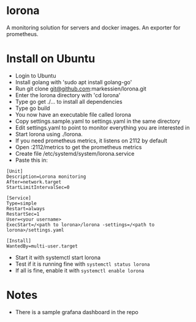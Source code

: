 # lorona
A monitoring solution for servers and docker images. An exporter for prometheus.

# Install on Ubuntu
- Login to Ubuntu
- Install golang with 'sudo apt install golang-go'
- Run git clone git@github.com:markessien/lorona.git
- Enter the lorona directory with 'cd lorona'
- Type go get ./... to install all dependencies
- Type go build
- You now have an executable file called lorona
- Copy settings.sample.yaml to settings.yaml in the same directory
- Edit settings.yaml to point to monitor everything you are interested in
- Start lorona using ./lorona.
- If you need prometheus metrics, it listens on 2112 by default
- Open <ipaddress>:2112/metrics to get the prometheus metrics
- Create file /etc/systemd/system/lorona.service
- Paste this in:

```
[Unit]
Description=Lorona monitoring
After=network.target
StartLimitIntervalSec=0

[Service]
Type=simple
Restart=always
RestartSec=1
User=<your username>
ExecStart=/<path to lorona>/lorona -settings=/<path to lorona>/settings.yaml

[Install]
WantedBy=multi-user.target
```

- Start it with systemctl start lorona
- Test if it is running fine with ```systemctl status lorona```
- If all is fine, enable it with ```systemctl enable lorona```


# Notes
- There is a sample grafana dashboard in the repo


